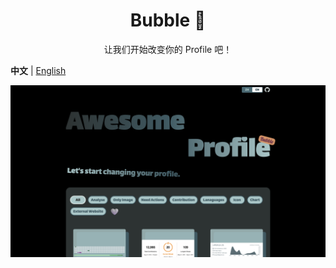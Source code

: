 <h1 align="center">Bubble 👻</h1>
<div align="center">

  让我们开始改变你的 Profile 吧！

</div>

**中文** | [English](./README.md)

![](public/snapshot_preview.png)

